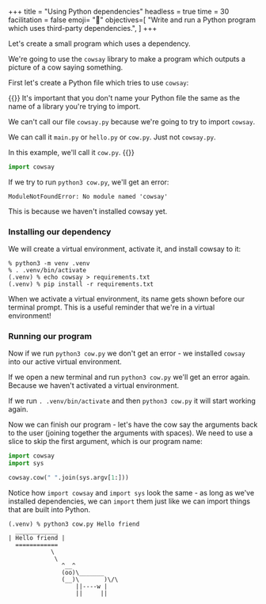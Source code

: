 +++
title = "Using Python dependencies"
headless = true
time = 30
facilitation = false
emoji= "📖"
objectives=[
    "Write and run a Python program which uses third-party dependencies.",
]
+++

Let's create a small program which uses a dependency.

We're going to use the `cowsay` library to make a program which outputs a picture of a cow saying something.

First let's create a Python file which tries to use `cowsay`:

{{<note>}}
It's important that you don't name your Python file the same as the name of a library you're trying to import.

We can't call our file `cowsay.py` because we're going to try to import `cowsay`.

We can call it `main.py` or `hello.py` or `cow.py`. Just not `cowsay.py`.

In this example, we'll call it `cow.py`.
{{</note>}}

```python
import cowsay
```

If we try to run `python3 cow.py`, we'll get an error:

```
ModuleNotFoundError: No module named 'cowsay'
```

This is because we haven't installed cowsay yet.

### Installing our dependency

We will create a virtual environment, activate it, and install cowsay to it:

```console
% python3 -m venv .venv
% . .venv/bin/activate
(.venv) % echo cowsay > requirements.txt
(.venv) % pip install -r requirements.txt
```

When we activate a virtual environment, its name gets shown before our terminal prompt. This is a useful reminder that we're in a virtual environment!

### Running our program

Now if we run `python3 cow.py` we don't get an error - we installed `cowsay` into our active virtual environment.

If we open a new terminal and run `python3 cow.py` we'll get an error again. Because we haven't activated a virtual environment.

If we run `. .venv/bin/activate` and then `python3 cow.py` it will start working again.

Now we can finish our program - let's have the cow say the arguments back to the user (joining together the arguments with spaces). We need to use a slice to skip the first argument, which is our program name:

```python
import cowsay
import sys

cowsay.cow(" ".join(sys.argv[1:]))
```

Notice how `import cowsay` and `import sys` look the same - as long as we've installed dependencies, we can `import` them just like we can import things that are built into Python.

```console
(.venv) % python3 cow.py Hello friend
  ____________
| Hello friend |
  ============
            \
             \
               ^__^
               (oo)\_______
               (__)\       )\/\
                   ||----w |
                   ||     ||
```
